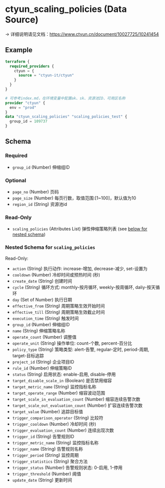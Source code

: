 # ctyun_scaling_policies (Data Source)
-> 详细说明请见文档：https://www.ctyun.cn/document/10027725/10241454



## Example

```terraform
terraform {
  required_providers {
    ctyun = {
      source = "ctyun-it/ctyun"
    }
  }
}

# 可参考index.md，在环境变量中配置ak、sk、资源池ID、可用区名称
provider "ctyun" {
  env = "prod"
}
data "ctyun_scaling_policies" "scaling_policies_test" {
  group_id = 109737
}
```

<!-- schema generated by tfplugindocs -->
## Schema

### Required

- `group_id` (Number) 伸缩组ID

### Optional

- `page_no` (Number) 页码
- `page_size` (Number) 每页行数，取值范围:[1~100]，默认值为10
- `region_id` (String) 资源池id

### Read-Only

- `scaling_policies` (Attributes List) 弹性伸缩策略列表 (see [below for nested schema](#nestedatt--scaling_policies))

<a id="nestedatt--scaling_policies"></a>
### Nested Schema for `scaling_policies`

Read-Only:

- `action` (String) 执行动作: increase-增加, decrease-减少, set-设置为
- `cooldown` (Number) 冷却时间或预热时间 (秒)
- `create_date` (String) 创建时间
- `cycle` (String) 循环方式: monthly-按月循环, weekly-按周循环, daliy-按天循环
- `day` (Set of Number) 执行日期
- `effective_from` (String) 周期策略生效开始时间
- `effective_till` (String) 周期策略生效截止时间
- `execution_time` (String) 触发时间
- `group_id` (Number) 伸缩组ID
- `name` (String) 伸缩策略名称
- `operate_count` (Number) 调整值
- `operate_unit` (String) 操作单位: count-个数, percent-百分比
- `policy_type` (String) 策略类型: alert-告警, regular-定时, period-周期, target-目标追踪
- `project_id` (String) 企业项目ID
- `rule_id` (Number) 伸缩策略ID
- `status` (String) 启用状态: enable-启用, disable-停用
- `target_disable_scale_in` (Boolean) 是否禁用缩容
- `target_metric_name` (String) 监控指标名称
- `target_operate_range` (Number) 缩容波动范围
- `target_scale_in_evaluation_count` (Number) 缩容连续告警次数
- `target_scale_out_evaluation_count` (Number) 扩容连续告警次数
- `target_value` (Number) 追踪目标值
- `trigger_comparison_operator` (String) 比较符
- `trigger_cooldown` (Number) 冷却时间 (秒)
- `trigger_evaluation_count` (Number) 连续出现次数
- `trigger_id` (String) 告警规则ID
- `trigger_metric_name` (String) 监控指标名称
- `trigger_name` (String) 告警规则名称
- `trigger_period` (String) 监控周期
- `trigger_statistics` (String) 聚合方法
- `trigger_status` (Number) 告警规则状态: 0-启用, 1-停用
- `trigger_threshold` (Number) 阈值
- `update_date` (String) 更新时间